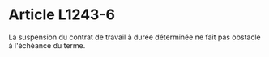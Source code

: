 # Article L1243-6

La suspension du contrat de travail à durée déterminée ne fait pas obstacle à l'échéance du terme.